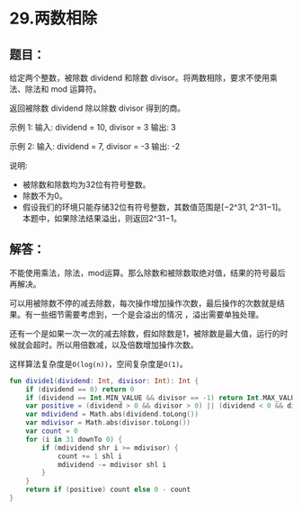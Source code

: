 # 29.两数相除

## 题目：

给定两个整数，被除数 dividend 和除数 divisor。将两数相除，要求不使用乘法、除法和 mod 运算符。

返回被除数 dividend 除以除数 divisor 得到的商。

示例 1:
	输入: dividend = 10, divisor = 3
	输出: 3

示例 2:
	输入: dividend = 7, divisor = -3
	输出: -2

说明:
* 被除数和除数均为32位有符号整数。
* 除数不为0。
* 假设我们的环境只能存储32位有符号整数，其数值范围是[−2^31, 2^31−1]。本题中，如果除法结果溢出，则返回2^31−1。

## 解答：

不能使用乘法，除法，mod运算。那么除数和被除数取绝对值，结果的符号最后再解决。

可以用被除数不停的减去除数，每次操作增加操作次数，最后操作的次数就是结果。有一些细节需要考虑到，一个是会溢出的情况
，溢出需要单独处理。

还有一个是如果一次一次的减去除数，假如除数是1，被除数是最大值，运行的时候就会超时。所以用倍数减，以及倍数增加操作次数。

这样算法复杂度是`O(log(n))`，空间复杂度是`O(1)`。

```kotlin
fun divide1(dividend: Int, divisor: Int): Int {
    if (dividend == 0) return 0
    if (dividend == Int.MIN_VALUE && divisor == -1) return Int.MAX_VALUE
    var positive = (dividend > 0 && divisor > 0) || (dividend < 0 && divisor < 0)
    var mdividend = Math.abs(dividend.toLong())
    var mdivisor = Math.abs(divisor.toLong())
    var count = 0
    for (i in 31 downTo 0) {
        if (mdividend shr i >= mdivisor) {
            count += 1 shl i
            mdividend -= mdivisor shl i
        }
    }
    return if (positive) count else 0 - count
}
```



